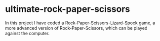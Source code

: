 # ultimate-rock-paper-scissors
In this project I have coded a Rock-Paper-Scissors-Lizard-Spock game, a more advanced version of Rock-Paper-Scissors, which can be played against the computer.
